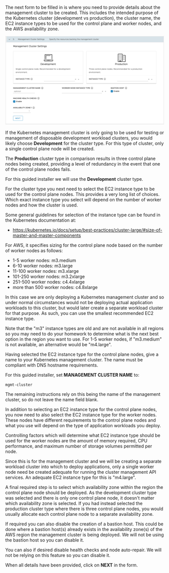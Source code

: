 The next form to be filled in is where you need to provide details about the management cluster to be created. This includes the intended purpose of the Kubernetes cluster (development vs production), the cluster name, the EC2 instance types to be used for the control plane and worker nodes, and the AWS availability zone.

![](management-cluster-form.png)

If the Kubernetes management cluster is only going to be used for testing or management of disposable development workload clusters, you would likely choose **Development** for the cluster type. For this type of cluster, only a single control plane node will be created.

The **Production** cluster type in comparison results in three control plane nodes being created, providing a level of redundancy in the event that one of the control plane nodes fails.

For this guided installer we will use the **Development** cluster type.

For the cluster type you next need to select the EC2 instance type to be used for the control plane nodes. This provides a very long list of choices. Which exact instance type you select will depend on the number of worker nodes and how the cluster is used.

Some general guidelines for selection of the instance type can be found in the Kubernetes documentation at:

* https://kubernetes.io/docs/setup/best-practices/cluster-large/#size-of-master-and-master-components

For AWS, it specifies sizing for the control plane node based on the number of worker nodes as follows:

* 1-5 worker nodes: m3.medium
* 6-10 worker nodes: m3.large
* 11-100 worker nodes: m3.xlarge
* 101-250 worker nodes: m3.2xlarge
* 251-500 worker nodes: c4.4xlarge
* more than 500 worker nodes: c4.8xlarge

In this case we are only deploying a Kubernetes management cluster and so under normal circumstances would not be deploying actual application workloads to this cluster, but would later create a separate workload cluster for that purpose. As such, you can use the smallest recommended EC2 instance type.

Note that the "m3" instance types are old and are not available in all regions so you may need to do your homework to determine what is the next best option in the region you want to use. For 1-5 worker nodes, if "m3.medium" is not available, an alternative would be "m4.large".

Having selected the EC2 instance type for the control plane nodes, give a name to your Kubernetes management cluster. The name must be compliant with DNS hostname requirements.

For this guided installer, set **MANAGEMENT CLUSTER NAME** to:

```copy
mgmt-cluster
```

The remaining instructions rely on this being the name of the management cluster, so do not leave the name field blank.

In addition to selecting an EC2 instance type for the control plane nodes, you now need to also select the EC2 instance type for the worker nodes. These nodes have different requirements to the control plane nodes and what you use will depend on the type of application workloads you deploy.

Controlling factors which will determine what EC2 instance type should be used for the worker nodes are the amount of memory required, CPU performance, and maximum number of storage volumes permitted per node.

Since this is for the management cluster and we will be creating a separate workload cluster into which to deploy applications, only a single worker node need be created adequate for running the cluster management API services. An adequate EC2 instance type for this is "m4.large".

A final required step is to select which availability zone within the region the control plane node should be deployed. As the development cluster type was selected and there is only one control plane node, it doesn't matter which availability zone is selected. If you had instead selected the production cluster type where there is three control plane nodes, you would usually allocate each control plane node to a separate availability zone.

If required you can also disable the creation of a bastion host. This could be done where a bastion host(s) already exists in the availability zone(s) of the AWS region the management cluster is being deployed. We will not be using the bastion host so you can disable it.

You can also if desired disable health checks and node auto-repair. We will not be relying on this feature so you can disable it.

When all details have been provided, click on **NEXT** in the form.
